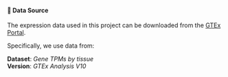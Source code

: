 #### 🔗 Data Source

The expression data used in this project can be downloaded from the [GTEx Portal](https://gtexportal.org/home/downloads/adult-gtex/bulk_tissue_expression).

Specifically, we use data from:

**Dataset**: *Gene TPMs by tissue* \
**Version**: *GTEx Analysis V10*

